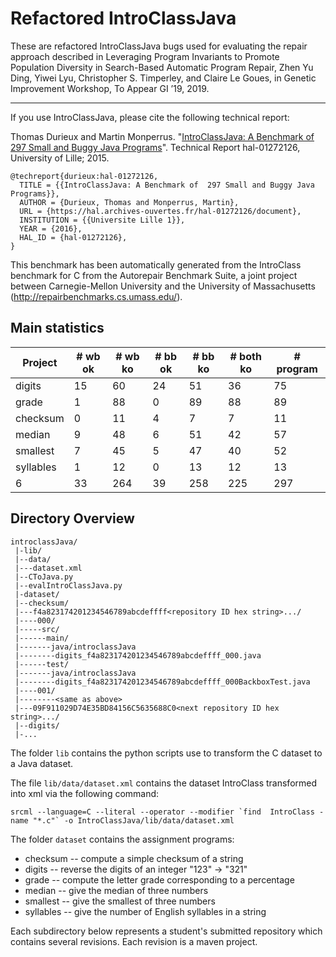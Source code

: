# Refactored IntroClassJava

These are refactored IntroClassJava bugs used for evaluating the repair approach described in Leveraging Program Invariants to Promote Population Diversity in Search-Based Automatic Program Repair, Zhen Yu Ding, Yiwei Lyu, Christopher S. Timperley, and Claire Le Goues, in Genetic Improvement Workshop, To Appear GI ’19, 2019.

-------

If you use IntroClassJava, please cite the following technical report:

Thomas Durieux and Martin Monperrus. "[IntroClassJava: A Benchmark of  297 Small and Buggy Java Programs](https://hal.archives-ouvertes.fr/hal-01272126/document)". Technical Report hal-01272126, University of Lille; 2015. 

```
@techreport{durieux:hal-01272126,
  TITLE = {{IntroClassJava: A Benchmark of  297 Small and Buggy Java Programs}},
  AUTHOR = {Durieux, Thomas and Monperrus, Martin},
  URL = {https://hal.archives-ouvertes.fr/hal-01272126/document},
  INSTITUTION = {{Universite Lille 1}},
  YEAR = {2016},
  HAL_ID = {hal-01272126},
}
```


This benchmark has been automatically generated from the IntroClass benchmark for C from the Autorepair Benchmark Suite, a joint project between Carnegie-Mellon University and the University of Massachusetts (<http://repairbenchmarks.cs.umass.edu/>).

## Main statistics
| Project   | # wb ok | # wb ko | # bb ok | # bb ko | # both ko | # program |
|-----------|---------|---------|---------|---------|-----------|-----------|
| digits    |      15 |      60 |      24 |      51 |        36 |        75 |
| grade     |       1 |      88 |       0 |      89 |        88 |        89 |
| checksum  |       0 |      11 |       4 |       7 |         7 |        11 |
| median    |       9 |      48 |       6 |      51 |        42 |        57 |
| smallest  |       7 |      45 |       5 |      47 |        40 |        52 |
| syllables |       1 |      12 |       0 |      13 |        12 |        13 |
|         6 |      33 |     264 |      39 |     258 |       225 |       297 |


## Directory Overview

```
introclassJava/
 |-lib/
 |--data/
 |---dataset.xml
 |--CToJava.py
 |--evalIntroClassJava.py
 |-dataset/
 |--checksum/
 |---f4a823174201234546789abcdeffff<repository ID hex string>.../
 |----000/
 |-----src/
 |------main/
 |-------java/introclassJava
 |--------digits_f4a823174201234546789abcdeffff_000.java
 |------test/
 |-------java/introclassJava
 |--------digits_f4a823174201234546789abcdeffff_000BackboxTest.java
 |----001/
 |--------<same as above>
 |---09F911029D74E35BD84156C5635688C0<next repository ID hex string>.../
 |--digits/
 |-...
 ```

The folder ```lib``` contains the python scripts use to transform the C dataset to a Java dataset.

The file ```lib/data/dataset.xml``` contains the dataset IntroClass transformed into xml via the following command: 
```console
srcml --language=C --literal --operator --modifier `find  IntroClass -name "*.c"` -o IntroClassJava/lib/data/dataset.xml
```

The folder ```dataset``` contains the assignment programs:

* checksum -- compute a simple checksum of a string
* digits -- reverse the digits of an integer "123" -> "321"
* grade -- compute the letter grade corresponding to a percentage
* median -- give the median of three numbers
* smallest -- give the smallest of three numbers
* syllables -- give the number of English syllables in a string

Each subdirectory below represents a student's submitted repository which contains several revisions. Each revision is a maven project. 
